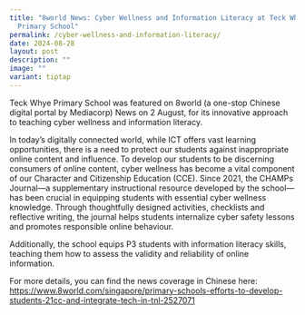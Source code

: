 ```yaml
---
title: "8world News: Cyber Wellness and Information Literacy at Teck Whye
  Primary School"
permalink: /cyber-wellness-and-information-literacy/
date: 2024-08-28
layout: post
description: ""
image: ""
variant: tiptap
---
```

<p>Teck Whye Primary School was featured on 8world (a one-stop Chinese digital
portal by Mediacorp) News on 2 August, for its innovative approach to teaching
cyber wellness and information literacy.</p>
<p>In today’s digitally connected world, while ICT offers vast learning opportunities,
there is a need to protect our students against inappropriate online content
and influence. To develop our students to be discerning consumers of online
content, cyber wellness has become a vital component of our Character and
Citizenship Education (CCE). Since 2021, the CHAMPs Journal—a supplementary
instructional resource developed by the school—has been crucial in equipping
students with essential cyber wellness knowledge. Through thoughtfully
designed activities, checklists and reflective writing, the journal helps
students internalize cyber safety lessons and promotes responsible online
behaviour.</p>
<p>Additionally, the school equips P3 students with information literacy
skills, teaching them how to assess the validity and reliability of online
information.</p>
<p>For more details, you can find the news coverage in Chinese here:
<br><a href="https://www.8world.com/singapore/primary-schools-efforts-to-develop-students-21cc-and-integrate-tech-in-tnl-2527071" rel="noopener noreferrer nofollow" target="_blank">https://www.8world.com/singapore/primary-schools-efforts-to-develop-students-21cc-and-integrate-tech-in-tnl-2527071</a>
</p>
<p>
<br>
</p>